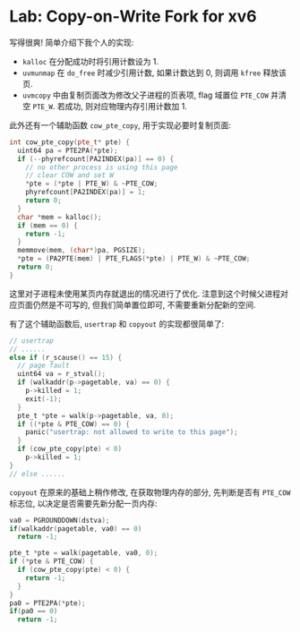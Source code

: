 # Lab: Copy-on-Write Fork for xv6

写得很爽! 简单介绍下我个人的实现:

- `kalloc` 在分配成功时将引用计数设为 1.
- `uvmunmap` 在 `do_free` 时减少引用计数, 如果计数达到 0, 则调用 `kfree` 释放该页.
- `uvmcopy` 中由复制页面改为修改父子进程的页表项, flag 域置位 `PTE_COW` 并清空 `PTE_W`. 若成功, 则对应物理内存引用计数加 1.

此外还有一个辅助函数 `cow_pte_copy`, 用于实现必要时复制页面:

```cpp
int cow_pte_copy(pte_t* pte) {
  uint64 pa = PTE2PA(*pte);
  if (--phyrefcount[PA2INDEX(pa)] == 0) {
    // no other process is using this page
    // clear COW and set W
    *pte = (*pte | PTE_W) & ~PTE_COW;
    phyrefcount[PA2INDEX(pa)] = 1;
    return 0;
  }
  char *mem = kalloc();
  if (mem == 0) {
    return -1;
  }
  memmove(mem, (char*)pa, PGSIZE);
  *pte = (PA2PTE(mem) | PTE_FLAGS(*pte) | PTE_W) & ~PTE_COW;
  return 0;
}
```

这里对子进程未使用某页内存就退出的情况进行了优化. 注意到这个时候父进程对应页面仍然是不可写的, 但我们简单置位即可, 不需要重新分配新的空间.

有了这个辅助函数后, `usertrap` 和 `copyout` 的实现都很简单了:

```c
// usertrap
// ......
else if (r_scause() == 15) {
  // page fault
  uint64 va = r_stval();
  if (walkaddr(p->pagetable, va) == 0) {
    p->killed = 1;
    exit(-1);
  }
  pte_t *pte = walk(p->pagetable, va, 0);
  if ((*pte & PTE_COW) == 0) {
    panic("usertrap: not allowed to write to this page");
  }
  if (cow_pte_copy(pte) < 0)
    p->killed = 1;
}
// else ......
```

`copyout` 在原来的基础上稍作修改, 在获取物理内存的部分, 先判断是否有 `PTE_COW` 标志位, 以决定是否需要先新分配一页内存:

```c
va0 = PGROUNDDOWN(dstva);
if(walkaddr(pagetable, va0) == 0)
  return -1;

pte_t *pte = walk(pagetable, va0, 0);
if (*pte & PTE_COW) {
  if (cow_pte_copy(pte) < 0) {
    return -1;
  }
}
pa0 = PTE2PA(*pte);
if(pa0 == 0)
  return -1;
```
